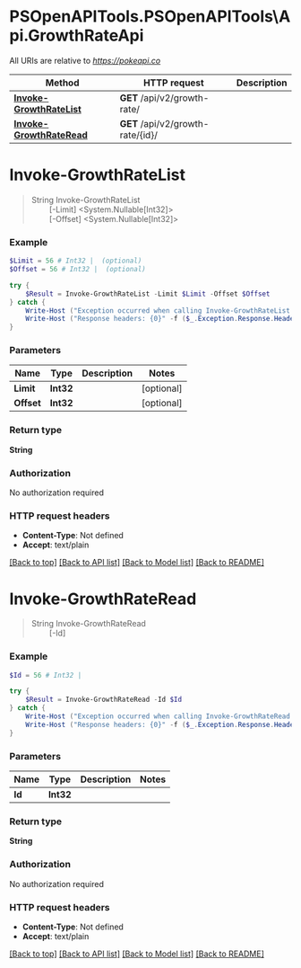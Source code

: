 # PSOpenAPITools.PSOpenAPITools\Api.GrowthRateApi

All URIs are relative to *https://pokeapi.co*

Method | HTTP request | Description
------------- | ------------- | -------------
[**Invoke-GrowthRateList**](GrowthRateApi.md#Invoke-GrowthRateList) | **GET** /api/v2/growth-rate/ | 
[**Invoke-GrowthRateRead**](GrowthRateApi.md#Invoke-GrowthRateRead) | **GET** /api/v2/growth-rate/{id}/ | 


<a id="Invoke-GrowthRateList"></a>
# **Invoke-GrowthRateList**
> String Invoke-GrowthRateList<br>
> &nbsp;&nbsp;&nbsp;&nbsp;&nbsp;&nbsp;&nbsp;&nbsp;[-Limit] <System.Nullable[Int32]><br>
> &nbsp;&nbsp;&nbsp;&nbsp;&nbsp;&nbsp;&nbsp;&nbsp;[-Offset] <System.Nullable[Int32]><br>



### Example
```powershell
$Limit = 56 # Int32 |  (optional)
$Offset = 56 # Int32 |  (optional)

try {
    $Result = Invoke-GrowthRateList -Limit $Limit -Offset $Offset
} catch {
    Write-Host ("Exception occurred when calling Invoke-GrowthRateList: {0}" -f ($_.ErrorDetails | ConvertFrom-Json))
    Write-Host ("Response headers: {0}" -f ($_.Exception.Response.Headers | ConvertTo-Json))
}
```

### Parameters

Name | Type | Description  | Notes
------------- | ------------- | ------------- | -------------
 **Limit** | **Int32**|  | [optional] 
 **Offset** | **Int32**|  | [optional] 

### Return type

**String**

### Authorization

No authorization required

### HTTP request headers

 - **Content-Type**: Not defined
 - **Accept**: text/plain

[[Back to top]](#) [[Back to API list]](../README.md#documentation-for-api-endpoints) [[Back to Model list]](../README.md#documentation-for-models) [[Back to README]](../README.md)

<a id="Invoke-GrowthRateRead"></a>
# **Invoke-GrowthRateRead**
> String Invoke-GrowthRateRead<br>
> &nbsp;&nbsp;&nbsp;&nbsp;&nbsp;&nbsp;&nbsp;&nbsp;[-Id] <Int32><br>



### Example
```powershell
$Id = 56 # Int32 | 

try {
    $Result = Invoke-GrowthRateRead -Id $Id
} catch {
    Write-Host ("Exception occurred when calling Invoke-GrowthRateRead: {0}" -f ($_.ErrorDetails | ConvertFrom-Json))
    Write-Host ("Response headers: {0}" -f ($_.Exception.Response.Headers | ConvertTo-Json))
}
```

### Parameters

Name | Type | Description  | Notes
------------- | ------------- | ------------- | -------------
 **Id** | **Int32**|  | 

### Return type

**String**

### Authorization

No authorization required

### HTTP request headers

 - **Content-Type**: Not defined
 - **Accept**: text/plain

[[Back to top]](#) [[Back to API list]](../README.md#documentation-for-api-endpoints) [[Back to Model list]](../README.md#documentation-for-models) [[Back to README]](../README.md)

